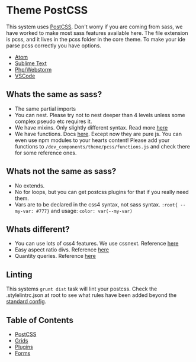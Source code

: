 #  Theme PostCSS

This system uses [PostCSS](http://postcss.org/). Don't worry if you are coming from sass, we have worked to make most sass features available here. The file extension is pcss, and it lives in the pcss folder in the core theme. To make your ide parse pcss correctly you have options. 

* [Atom](https://atom.io/packages/language-postcss)
* [Sublime Text](https://packagecontrol.io/packages/Syntax%20Highlighting%20for%20PostCSS)
* [Php/Webstorm](https://plugins.jetbrains.com/idea/plugin/8578-postcss-support)
* [VSCode](https://marketplace.visualstudio.com/items?itemName=ricard.PostCSS)

## Whats the same as sass?

* The same partial imports
* You can nest. Please try not to nest deeper than 4 levels unless some complex pseudo etc requires it.
* We have mixins. Only slightly different syntax. Read more [here](https://github.com/postcss/postcss-mixins)
* We have functions. Docs [here](https://github.com/andyjansson/postcss-functions). Except now they are pure js. You can even use npm modules to your hearts content! Please add your functions to `/dev_components/theme/pcss/functions.js` and check there for some reference ones.

## Whats not the same as sass?
* No extends. 
* No for loops, but you can get postcss plugins for that if you really need them.
* Vars are to be declared in the css4 syntax, not sass syntax. `:root{ --my-var: #777}` and usage: `color: var(--my-var)`

## Whats different?

* You can use lots of css4 features. We use cssnext. Reference [here](http://cssnext.io/)
* Easy aspect ratio divs. Reference [here](https://github.com/arccoza/postcss-aspect-ratio)
* Quantity queries. Reference [here](https://github.com/pascalduez/postcss-quantity-queries)

## Linting

This systems `grunt dist` task will lint your postcss. Check the .stylelintrc.json at root to see what rules have been added beyond the [standard config](https://github.com/stylelint/stylelint-config-standard).

## Table of Contents

* [PostCSS](/docs/frontend/css/postcss.md)
* [Grids](/docs/frontend/css/grids.md)
* [Plugins](/docs/frontend/css/plugins.md)
* [Forms](/docs/frontend/css/forms.md)
